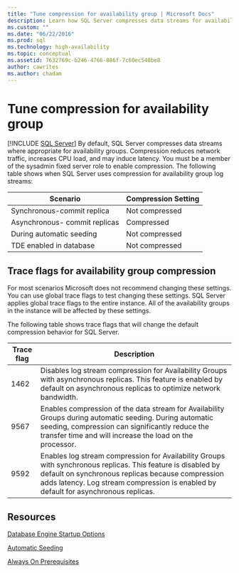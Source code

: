```yaml
---
title: "Tune compression for availability group | Microsoft Docs"
description: Learn how SQL Server compresses data streams for availability groups, which reduces network traffic, increases CPU load, and may induce latency.
ms.custom: ""
ms.date: "06/22/2016"
ms.prod: sql
ms.technology: high-availability
ms.topic: conceptual
ms.assetid: 7632769c-b246-4766-886f-7c60ec540be8
author: cawrites
ms.author: chadam
---
```

# Tune compression for availability group
[!INCLUDE [SQL Server](../../../includes/applies-to-version/sqlserver.md)]
By default, SQL Server compresses data streams where appropriate for availability groups. Compression reduces network traffic, increases CPU load, and may induce latency. You must be a member of the sysadmin fixed server role to enable compression. The following table shows when SQL Server uses compression for availability group log streams:

| Scenario | Compression Setting
| ---- | ----
| Synchronous-commit replica | Not compressed
| Asynchronous- commit replicas | Compressed
| During automatic seeding | Not compressed
| TDE enabled in database  | Not compressed

## Trace flags for availability group compression 

For most scenarios Microsoft does not recommend changing these settings. You can use global trace flags to test changing these settings. SQL Server applies global trace flags to the entire instance. All of the availability groups in the instance will be affected by these settings.  

The following table shows trace flags that will change the default compression behavior for SQL Server. 

Trace flag | Description
------------- | -------------
1462          | Disables log stream compression for Availability Groups with asynchronous replicas. This feature is enabled by default on asynchronous replicas to optimize network bandwidth.
9567          | Enables compression of the data stream for Availability Groups during automatic seeding. During automatic seeding, compression can significantly reduce the transfer time and will increase the load on the processor.
9592          | Enables log stream compression for Availability Groups with synchronous replicas. This feature is disabled by default on synchronous replicas because compression adds latency. Log stream compression is enabled by default for asynchronous replicas.


## Resources


[Database Engine Startup Options](../../../database-engine/configure-windows/database-engine-service-startup-options.md)

[Automatic Seeding](./automatically-initialize-always-on-availability-group.md)

[Always On Prerequisites](prereqs-restrictions-recommendations-always-on-availability.md)
